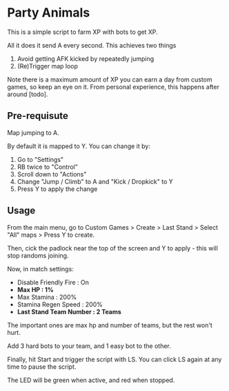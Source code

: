 # Party Animals

This is a simple script to farm XP with bots to get XP.

All it does it send A every second. This achieves two things

1. Avoid getting AFK kicked by repeatedly jumping
2. (Re)Trigger map loop 

Note there is a maximum amount of XP you can earn a day from custom games, so keep an eye on it. From personal experience, this happens after around [todo].

## Pre-requisute

Map jumping to A.

By default it is mapped to Y. You can change it by:

1. Go to "Settings"
2. RB twice to "Control"
3. Scroll down to "Actions"
4. Change "Jump / Climb" to A and "Kick / Dropkick" to Y
5. Press Y to apply the change


## Usage

From the main menu, go to Custom Games > Create > Last Stand > Select "All" maps > Press Y to create.

Then, cick the padlock near the top of the screen and Y to apply - this will stop randoms joining.

Now, in match settings:
* Disable Friendly Fire : On
* **Max HP : 1%**
* Max Stamina : 200%
* Stamina Regen Speed : 200%
* **Last Stand Team Number : 2 Teams**

The important ones are max hp and number of teams, but the rest won't hurt.

Add 3 hard bots to your team, and 1 easy bot to the other.

Finally, hit Start and trigger the script with LS.
You can click LS again at any time to pause the script.

The LED will be green when active, and red when stopped.
